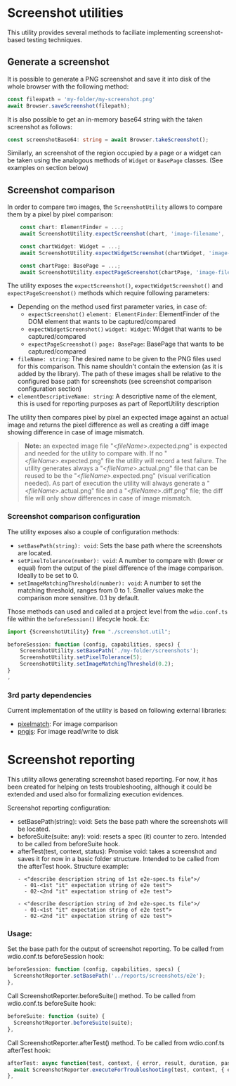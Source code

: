 # Screenshot utilities

This utility provides several methods to faciliate implementing screenshot-based testing techniques.

## Generate a screenshot

It is possible to generate a PNG screenshot and save it into disk of the whole browser with the following method:

```typescript
const fileapath = 'my-folder/my-screenshot.png'
await Browser.saveScreenshot(filepath);
```

It is also possible to get an in-memory base64 string with the taken screenshot as follows:

```typescript
const screenshotBase64: string = await Browser.takeScreenshot();
```

Similarly, an screenshot of the region occupied by a page or a widget can be taken using the analogous methods of `Widget` or `BasePage` classes. (See examples on section below)


## Screenshot comparison

In order to compare two images, the `ScreenshotUtility` allows to compare them by a pixel by pixel comparison:

```typescript
    const chart: ElementFinder = ...;
    await ScreenshotUtility.expectScreenshot(chart, 'image-filename', 'Chart');
```

```typescript
    const chartWidget: Widget = ...;
    await ScreenshotUtility.expectWidgetScreenshot(chartWidget, 'image-filename', 'Chart');
```

```typescript
    const chartPage: BasePage = ...;
    await ScreenshotUtility.expectPageScreenshot(chartPage, 'image-filename', 'Chart');
```

The utility exposes the `expectScreenshot()`, `expectWidgetScreenshot()` and `expectPageScreenshot()`  methods which require following parameters:
- Depending on the method used first parameter varies, in case of:
  - `expectScreenshot()` `element: ElementFinder`: ElementFinder of the DOM element that wants to be captured/compared
  - `expectWidgetScreenshot()` `widget: Widget`: Widget that wants to be captured/compared
  - `expectPageScreenshot()` `page: BasePage`: BasePage that wants to be captured/compared
- `fileName: string`: The desired name to be given to the PNG files used for this comparison. This name shouldn't contain the extension (as it is added by the library). The path of these images shall be relative to the configured base path for screenshots (see screenshot comparison configuration section)
- `elementDescriptiveName: string`: A descriptive name of the element, this is used for reporting purposes as part of ReportUtility description

The utility then compares pixel by pixel an expected image against an actual image and returns the pixel difference as well as creating a diff image showing difference in case of image mismatch.

> **Note:** an expected image file "<*fileName*>.expected.png" is expected and needed for the utility to compare with. If no "<*fileName*>.expected.png" file the utility will record a test failure. The utility generates always a "<*fileName*>.actual.png" file that can be reused to be the "<*fileName*>.expected.png" (visual verification needed). As part of execution the utility will always generate a "<*fileName*>.actual.png" file and a "<*fileName*>.diff.png" file; the diff file will only show differences in case of image mismatch.

### Screenshot comparison configuration

The utility exposes also a couple of configuration methods:
- `setBasePath(string): void`: Sets the base path where the screenshots are located.
- `setPixelTolerance(number): void`: A number to compare with (lower or equal) from the output of the pixel difference of the image comparison. Ideally to be set to 0.
- `setImageMatchingThreshold(number): void`: A number to set the matching threshold, ranges from 0 to 1. Smaller values make the comparison more sensitive. 0.1 by default.

Those methods can used and called at a project level from the `wdio.conf.ts` file within the `beforeSession()` lifecycle hook. Ex:

```typescript
import {ScreenshotUtility} from "./screenshot.util";

beforeSession: function (config, capabilities, specs) {
    ScreenshotUtility.setBasePath('./my-folder/screenshots');
    ScreenshotUtility.setPixelTolerance(5);
    ScreenshotUtility.setImageMatchingThreshold(0.2);
}
,
```

### 3rd party dependencies

Current implementation of the utility is based on following external libraries:
- [pixelmatch](https://github.com/mapbox/pixelmatch): For image comparison
- [pngjs](https://github.com/lukeapage/pngjs): For image read/write to disk


# Screenshot reporting

This utility allows generating screenshot based reporting. For now, it has been created for helping on tests troubleshooting, although it could be extended and used also for formalizing execution evidences. 

Screenshot reporting configuration:

- setBasePath(string): void: Sets the base path where the screenshots will be located.
- beforeSuite(suite: any): void: resets a spec (it) counter to zero. Intended to be called from beforeSuite hook.  
- afterTest(test, context, status): Promise void: takes a screenshot and saves it for now in a basic folder structure. Intended to be called from the afterTest hook.
  Structure example:
  ````
  - <"describe description string of 1st e2e-spec.ts file">/
    - 01-<1st "it" expectation string of e2e test">
    - 02-<2nd "it" expectation string of e2e test">
  
  - <"describe description string of 2nd e2e-spec.ts file">/
    - 01-<1st "it" expectation string of e2e test">
    - 02-<2nd "it" expectation string of e2e test">
  ````
### Usage: 

Set the base path for the output of screenshot reporting. To be called from wdio.conf.ts beforeSession hook:
```typescript
beforeSession: function (config, capabilities, specs) {
  ScreenshotReporter.setBasePath('../reports/screenshots/e2e');
},
```

Call ScreenshotReporter.beforeSuite() method. To be called from wdio.conf.ts beforeSuite hook:
```typescript
beforeSuite: function (suite) {
  ScreenshotReporter.beforeSuite(suite);
},
```

Call ScreenshotReporter.afterTest() method. To be called from wdio.conf.ts afterTest hook:
```typescript
afterTest: async function(test, context, { error, result, duration, passed, retries }) {
  await ScreenshotReporter.executeForTroubleshooting(test, context, { error, result, duration, passed, retries });
},
```
